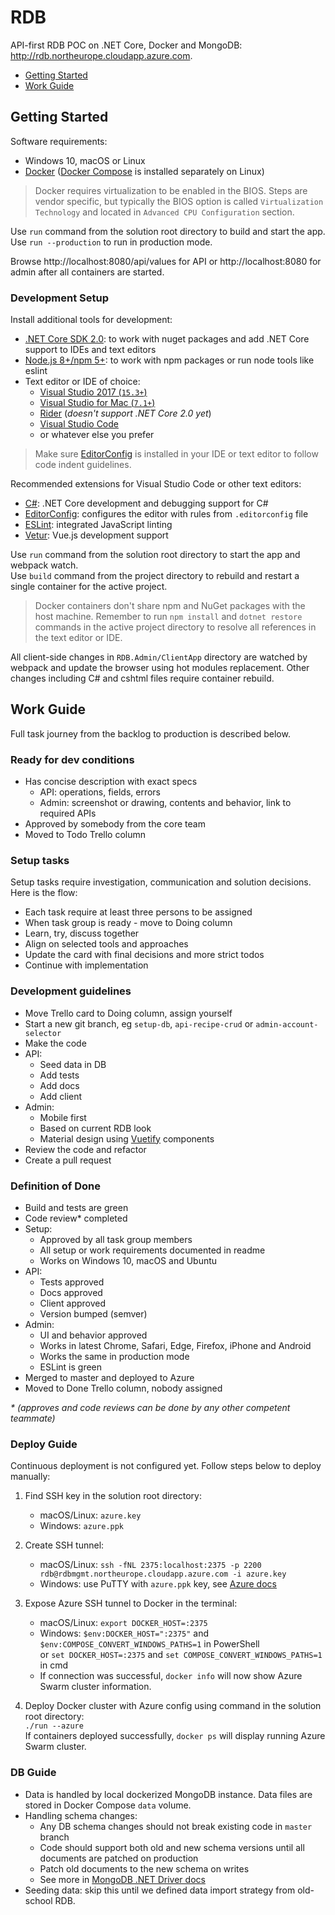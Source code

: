 # RDB
API-first RDB POC on .NET Core, Docker and MongoDB: http://rdb.northeurope.cloudapp.azure.com.

- [Getting Started](#getting-started)
- [Work Guide](#work-guide)








## Getting Started
Software requirements:
- Windows 10, macOS or Linux
- [Docker](https://www.docker.com/community-edition#/download) ([Docker Compose](https://github.com/docker/compose/releases) is installed separately on Linux)

> Docker requires virtualization to be enabled in the BIOS. Steps are vendor specific, but typically the BIOS option is called `Virtualization Technology` and located in `Advanced CPU Configuration` section.

Use `run` command from the solution root directory to build and start the app.  
Use `run --production` to run in production mode.

Browse http://localhost:8080/api/values for API or http://localhost:8080 for admin after all containers are started.

### Development Setup
Install additional tools for development:
- [.NET Core SDK 2.0](https://www.microsoft.com/net/core): to work with nuget packages and add .NET Core support to IDEs and text editors
- [Node.js 8+/npm 5+](https://nodejs.org/): to work with npm packages or run node tools like eslint
- Text editor or IDE of choice:
  - [Visual Studio 2017 (`15.3+`)](https://www.visualstudio.com/vs/)
  - [Visual Studio for Mac (`7.1+`)](https://www.visualstudio.com/vs/visual-studio-mac/)
  - [Rider](https://www.jetbrains.com/rider/) (*doesn't support .NET Core 2.0 yet*)
  - [Visual Studio Code](https://code.visualstudio.com/)
  - or whatever else you prefer

> Make sure [EditorConfig](http://editorconfig.org/#download) is installed in your IDE or text editor to follow code indent guidelines.

Recommended extensions for Visual Studio Code or other text editors:
- [C#](https://marketplace.visualstudio.com/items?itemName=ms-vscode.csharp): .NET Core development and debugging support for C#
- [EditorConfig](https://marketplace.visualstudio.com/items?itemName=EditorConfig.EditorConfig): configures the editor with rules from `.editorconfig` file
- [ESLint](https://marketplace.visualstudio.com/items?itemName=dbaeumer.vscode-eslint): integrated JavaScript linting
- [Vetur](https://marketplace.visualstudio.com/items?itemName=octref.vetur): Vue.js development support

Use `run` command from the solution root directory to start the app and webpack watch.  
Use `build` command from the project directory to rebuild and restart a single container for the active project.

> Docker containers don't share npm and NuGet packages with the host machine. Remember to run `npm install` and `dotnet restore` commands in the active project directory to resolve all references in the text editor or IDE.

All client-side changes in `RDB.Admin/ClientApp` directory are watched by webpack and update the browser using hot modules replacement. Other changes including C# and cshtml files require container rebuild.

## Work Guide
Full task journey from the backlog to production is described below.

### Ready for dev conditions
- Has concise description with exact specs
  - API: operations, fields, errors
  - Admin: screenshot or drawing, contents and behavior, link to required APIs
- Approved by somebody from the core team
- Moved to Todo Trello column

### Setup tasks
Setup tasks require investigation, communication and solution decisions. Here is the flow:
- Each task require at least three persons to be assigned
- When task group is ready - move to Doing column
- Learn, try, discuss together
- Align on selected tools and approaches
- Update the card with final decisions and more strict todos
- Continue with implementation

### Development guidelines
- Move Trello card to Doing column, assign yourself
- Start a new git branch, eg `setup-db`, `api-recipe-crud` or `admin-account-selector`
- Make the code
- API:
  - Seed data in DB
  - Add tests
  - Add docs
  - Add client
- Admin:
  - Mobile first
  - Based on current RDB look
  - Material design using [Vuetify](https://vuetifyjs.com/) components
- Review the code and refactor
- Create a pull request

### Definition of Done
- Build and tests are green
- Code review\* completed
- Setup:
  - Approved by all task group members
  - All setup or work requirements documented in readme
  - Works on Windows 10, macOS and Ubuntu
- API:
  - Tests approved
  - Docs approved
  - Client approved
  - Version bumped (semver)
- Admin:
  - UI and behavior approved
  - Works in latest Chrome, Safari, Edge, Firefox, iPhone and Android
  - Works the same in production mode
  - ESLint is green
- Merged to master and deployed to Azure
- Moved to Done Trello column, nobody assigned

*\* (approves and code reviews can be done by any other competent teammate)*

### Deploy Guide
Continuous deployment is not configured yet. Follow steps below to deploy manually: 
1. Find SSH key in the solution root directory:
   - macOS/Linux: `azure.key`
   - Windows: `azure.ppk`
2. Create SSH tunnel:
   - macOS/Linux: `ssh -fNL 2375:localhost:2375 -p 2200 rdb@rdbmgmt.northeurope.cloudapp.azure.com -i azure.key`
   - Windows: use PuTTY with `azure.ppk` key, see [Azure docs](https://docs.microsoft.com/en-us/azure/container-service/container-service-connect#create-an-ssh-tunnel-on-windows)

3. Expose Azure SSH tunnel to Docker in the terminal:
   - macOS/Linux: `export DOCKER_HOST=:2375`
   - Windows: `$env:DOCKER_HOST=":2375"` and `$env:COMPOSE_CONVERT_WINDOWS_PATHS=1` in PowerShell  
     or `set DOCKER_HOST=:2375` and `set COMPOSE_CONVERT_WINDOWS_PATHS=1` in cmd
   - If connection was successful, `docker info` will now show Azure Swarm cluster information.
4. Deploy Docker cluster with Azure config using command in the solution root directory:  
   `./run --azure`  
   If containers deployed successfully, `docker ps` will display running Azure Swarm cluster.

### DB Guide
- Data is handled by local dockerized MongoDB instance. Data files are stored in Docker Compose `data` volume.
- Handling schema changes:
  - Any DB schema changes should not break existing code in `master` branch
  - Code should support both old and new schema versions until all documents are patched on production
  - Patch old documents to the new schema on writes
  - See more in [MongoDB .NET Driver docs](https://mongodb.github.io/mongo-csharp-driver/2.4/reference/bson/mapping/schema_changes/)
- Seeding data: skip this until we defined data import strategy from old-school RDB.
